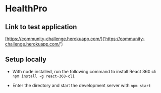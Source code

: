 # HealthPro

## Link to test application
[https://community-challenge.herokuapp.com/]('https://community-challenge.herokuapp.com/')
## Setup locally
* With node installed, run the following command to install React 360 cli
`npm install -g react-360-cli`

* Enter the directory and start the development server with `npm start`
